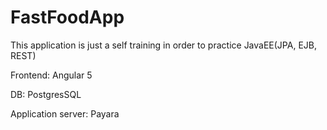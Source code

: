 # FastFoodApp

This application is just a self training in order to practice JavaEE(JPA, EJB, REST)

Frontend: Angular 5

DB: PostgresSQL

Application server: Payara
